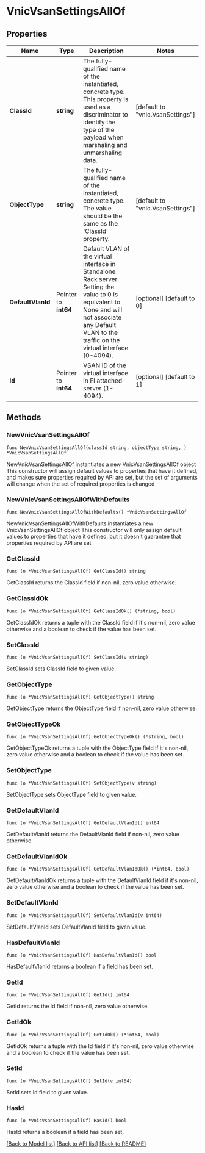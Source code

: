# VnicVsanSettingsAllOf

## Properties

Name | Type | Description | Notes
------------ | ------------- | ------------- | -------------
**ClassId** | **string** | The fully-qualified name of the instantiated, concrete type. This property is used as a discriminator to identify the type of the payload when marshaling and unmarshaling data. | [default to "vnic.VsanSettings"]
**ObjectType** | **string** | The fully-qualified name of the instantiated, concrete type. The value should be the same as the &#39;ClassId&#39; property. | [default to "vnic.VsanSettings"]
**DefaultVlanId** | Pointer to **int64** | Default VLAN of the virtual interface in Standalone Rack server. Setting the value to 0 is equivalent to None and will not associate any Default VLAN to the traffic on the virtual interface (0-4094). | [optional] [default to 0]
**Id** | Pointer to **int64** | VSAN ID of the virtual interface in FI attached server (1-4094). | [optional] [default to 1]

## Methods

### NewVnicVsanSettingsAllOf

`func NewVnicVsanSettingsAllOf(classId string, objectType string, ) *VnicVsanSettingsAllOf`

NewVnicVsanSettingsAllOf instantiates a new VnicVsanSettingsAllOf object
This constructor will assign default values to properties that have it defined,
and makes sure properties required by API are set, but the set of arguments
will change when the set of required properties is changed

### NewVnicVsanSettingsAllOfWithDefaults

`func NewVnicVsanSettingsAllOfWithDefaults() *VnicVsanSettingsAllOf`

NewVnicVsanSettingsAllOfWithDefaults instantiates a new VnicVsanSettingsAllOf object
This constructor will only assign default values to properties that have it defined,
but it doesn't guarantee that properties required by API are set

### GetClassId

`func (o *VnicVsanSettingsAllOf) GetClassId() string`

GetClassId returns the ClassId field if non-nil, zero value otherwise.

### GetClassIdOk

`func (o *VnicVsanSettingsAllOf) GetClassIdOk() (*string, bool)`

GetClassIdOk returns a tuple with the ClassId field if it's non-nil, zero value otherwise
and a boolean to check if the value has been set.

### SetClassId

`func (o *VnicVsanSettingsAllOf) SetClassId(v string)`

SetClassId sets ClassId field to given value.


### GetObjectType

`func (o *VnicVsanSettingsAllOf) GetObjectType() string`

GetObjectType returns the ObjectType field if non-nil, zero value otherwise.

### GetObjectTypeOk

`func (o *VnicVsanSettingsAllOf) GetObjectTypeOk() (*string, bool)`

GetObjectTypeOk returns a tuple with the ObjectType field if it's non-nil, zero value otherwise
and a boolean to check if the value has been set.

### SetObjectType

`func (o *VnicVsanSettingsAllOf) SetObjectType(v string)`

SetObjectType sets ObjectType field to given value.


### GetDefaultVlanId

`func (o *VnicVsanSettingsAllOf) GetDefaultVlanId() int64`

GetDefaultVlanId returns the DefaultVlanId field if non-nil, zero value otherwise.

### GetDefaultVlanIdOk

`func (o *VnicVsanSettingsAllOf) GetDefaultVlanIdOk() (*int64, bool)`

GetDefaultVlanIdOk returns a tuple with the DefaultVlanId field if it's non-nil, zero value otherwise
and a boolean to check if the value has been set.

### SetDefaultVlanId

`func (o *VnicVsanSettingsAllOf) SetDefaultVlanId(v int64)`

SetDefaultVlanId sets DefaultVlanId field to given value.

### HasDefaultVlanId

`func (o *VnicVsanSettingsAllOf) HasDefaultVlanId() bool`

HasDefaultVlanId returns a boolean if a field has been set.

### GetId

`func (o *VnicVsanSettingsAllOf) GetId() int64`

GetId returns the Id field if non-nil, zero value otherwise.

### GetIdOk

`func (o *VnicVsanSettingsAllOf) GetIdOk() (*int64, bool)`

GetIdOk returns a tuple with the Id field if it's non-nil, zero value otherwise
and a boolean to check if the value has been set.

### SetId

`func (o *VnicVsanSettingsAllOf) SetId(v int64)`

SetId sets Id field to given value.

### HasId

`func (o *VnicVsanSettingsAllOf) HasId() bool`

HasId returns a boolean if a field has been set.


[[Back to Model list]](../README.md#documentation-for-models) [[Back to API list]](../README.md#documentation-for-api-endpoints) [[Back to README]](../README.md)


